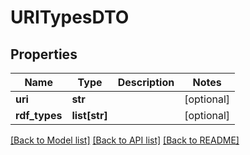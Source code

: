 # URITypesDTO

## Properties
Name | Type | Description | Notes
------------ | ------------- | ------------- | -------------
**uri** | **str** |  | [optional] 
**rdf_types** | **list[str]** |  | [optional] 

[[Back to Model list]](../README.md#documentation-for-models) [[Back to API list]](../README.md#documentation-for-api-endpoints) [[Back to README]](../README.md)

